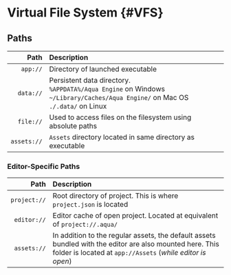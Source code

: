 # Virtual File System {#VFS}

## Paths
| Path | Description |
| ---: | :---------- |
| `app://` | Directory of launched executable |
| `data://` | Persistent data directory. <br>`%APPDATA%/Aqua Engine` on Windows<br>`~/Library/Caches/Aqua Engine/` on Mac OS<br>`./.data/` on Linux |
| `file://` | Used to access files on the filesystem using absolute paths |
| `assets://` | `Assets` directory located in same directory as executable |

### Editor-Specific Paths
| Path | Description |
| ---: | :---------- |
| `project://` | Root directory of project. This is where `project.json` is located |
| `editor://` | Editor cache of open project. Located at equivalent of `project://.aqua/` |
| `assets://` | In addition to the regular assets, the default assets bundled with the editor are also mounted here. This folder is located at `app://Assets` (*while editor is open*) |